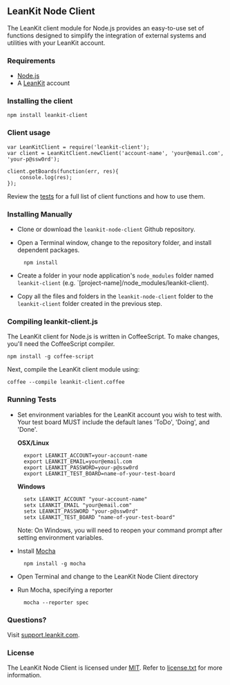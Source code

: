 ## LeanKit Node Client

The LeanKit client module for Node.js provides an easy-to-use set of functions designed to simplify the integration of external systems and utilities with your LeanKit account. 

### Requirements

* [Node.js](http://nodejs.org)
* A [LeanKit](http://leankit.com) account

### Installing the client

	npm install leankit-client

### Client usage

	var LeanKitClient = require('leankit-client');
	var client = LeanKitClient.newClient('account-name', 'your@email.com', 'your-p@ssw0rd');

	client.getBoards(function(err, res){
		console.log(res);
	});

Review the [tests](https://github.com/LeanKit/leankit-node-client/blob/master/test/client-tests.js) for a full list of client functions and how to use them.

### Installing Manually

* Clone or download the `leankit-node-client` Github repository.
* Open a Terminal window, change to the repository folder, and install dependent packages.

		npm install

* Create a folder in your node application's `node_modules` folder named `leankit-client` (e.g. `[project-name]/node_modules/leankit-client).
* Copy all the files and folders in the `leankit-node-client` folder to the `leankit-client` folder created in the previous step. 

### Compiling leankit-client.js

The LeanKit client for Node.js is written in CoffeeScript. To make changes, you'll need the CoffeeScript compiler.

	npm install -g coffee-script

Next, compile the LeanKit client module using:

	coffee --compile leankit-client.coffee

### Running Tests

* Set environment variables for the LeanKit account you wish to test with. Your test board MUST include the default lanes 'ToDo', 'Doing', and 'Done'.

	**OSX/Linux**

		export LEANKIT_ACCOUNT=your-account-name
		export LEANKIT_EMAIL=your@email.com
		export LEANKIT_PASSWORD=your-p@ssw0rd
		export LEANKIT_TEST_BOARD=name-of-your-test-board

	**Windows**
		
		setx LEANKIT_ACCOUNT "your-account-name"
		setx LEANKIT_EMAIL "your@email.com"
		setx LEANKIT_PASSWORD "your-p@ssw0rd"
		setx LEANKIT_TEST_BOARD "name-of-your-test-board"

	Note: On Windows, you will need to reopen your command prompt after setting environment variables.

* Install [Mocha](http://visionmedia.github.io/mocha/)

		npm install -g mocha

* Open Terminal and change to the LeanKit Node Client directory
* Run Mocha, specifying a reporter

		mocha --reporter spec

### Questions?

Visit [support.leankit.com](http://support.leankit.com).

### License

The LeanKit Node Client is licensed under [MIT](http://www.opensource.org/licenses/mit-license.php). Refer to [license.txt](https://github.com/LeanKit/leankit-node-client/blob/master/License.txt) for more information.
